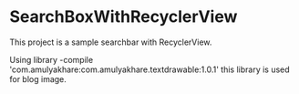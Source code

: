 # SearchBoxWithRecyclerView
This project is a sample searchbar with RecyclerView.

Using library
-compile 'com.amulyakhare:com.amulyakhare.textdrawable:1.0.1'
this library is used for blog image.
